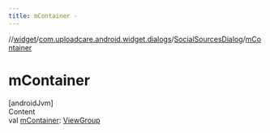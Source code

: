 ```yaml
---
title: mContainer -
---
```

//[widget](../../index.md)/[com.uploadcare.android.widget.dialogs](../index.md)/[SocialSourcesDialog](index.md)/[mContainer](m-container.md)



# mContainer  
[androidJvm]  
Content  
val [mContainer](m-container.md): [ViewGroup](https://developer.android.com/reference/kotlin/android/view/ViewGroup.html)  



